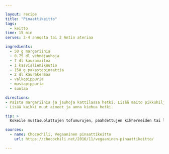 ```yaml
---

layout: recipe
title: "Pinaattikeitto"
tags:
  - keitto
time: 15 min
serves: 3-4 annosta tai 2 Antin ateriaa

ingredients:
  - 50 g margariinia
  - 0.75 dl vehnäjauhoja
  - 7 dl kauramaitoa
  - 1 kasvisliemikuutio
  - 150 g pakastepinaattia
  - 2 dl kaurakermaa
  - valkopippuria
  - mustapippuria
  - suolaa

directions:
- Paista margariinia ja jauhoja kattilassa hetki. Lisää maito pikkuhiljaa koko ajan vispilällä sekoittaen.
- Lisää kaikki muut aineet ja anna kiehua hetki.

tip: >
  Kokeile mustasuolattujen tofumurujen, paahdettujen kikherneiden tai leivän kanssa.

sources:
  - name: Chocochili, Vegaaninen pinaattikeitto
    url: https://chocochili.net/2016/11/vegaaninen-pinaattikeitto/

---
```

